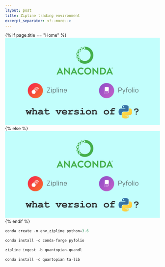 ```yaml
---
layout: post
title: Zipline trading environment
excerpt_separator: <!--more-->
---
```

{% if page.title == "Home" %}
  ![zipline+quandl+pyfolio](../images/zipline_pyfolio.jpg)
{% else %}
  ![zipline+quandl+pyfolio](/images/zipline_pyfolio.jpg)
{% endif %}


```python
conda create -n env_zipline python=3.6
```


```python
conda install -c conda-forge pyfolio
```


```python
zipline ingest -b quantopian-quandl
```


```python
conda install -c quantopian ta-lib
```
